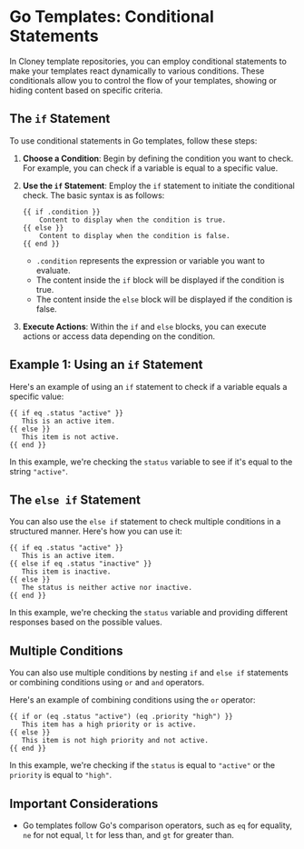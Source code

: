 # Go Templates: Conditional Statements

In Cloney template repositories, you can employ conditional statements to make your templates react dynamically to various conditions. These conditionals allow you to control the flow of your templates, showing or hiding content based on specific criteria.

## The `if` Statement

To use conditional statements in Go templates, follow these steps:

1. **Choose a Condition**: Begin by defining the condition you want to check. For example, you can check if a variable is equal to a specific value.

1. **Use the `if` Statement**: Employ the `if` statement to initiate the conditional check. The basic syntax is as follows:

    ```plaintext
    {{ if .condition }}
        Content to display when the condition is true.
    {{ else }}
        Content to display when the condition is false.
    {{ end }}
    ```

    - `.condition` represents the expression or variable you want to evaluate.
    - The content inside the `if` block will be displayed if the condition is true.
    - The content inside the `else` block will be displayed if the condition is false.

1. **Execute Actions**: Within the `if` and `else` blocks, you can execute actions or access data depending on the condition.

## Example 1: Using an `if` Statement

Here's an example of using an `if` statement to check if a variable equals a specific value:

```plaintext
{{ if eq .status "active" }}
   This is an active item.
{{ else }}
   This item is not active.
{{ end }}
```

In this example, we're checking the `status` variable to see if it's equal to the string `"active"`.

## The `else if` Statement

You can also use the `else if` statement to check multiple conditions in a structured manner. Here's how you can use it:

```plaintext
{{ if eq .status "active" }}
   This is an active item.
{{ else if eq .status "inactive" }}
   This item is inactive.
{{ else }}
   The status is neither active nor inactive.
{{ end }}
```

In this example, we're checking the `status` variable and providing different responses based on the possible values.

## Multiple Conditions

You can also use multiple conditions by nesting `if` and `else if` statements or combining conditions using `or` and `and` operators.

Here's an example of combining conditions using the `or` operator:

```plaintext
{{ if or (eq .status "active") (eq .priority "high") }}
   This item has a high priority or is active.
{{ else }}
   This item is not high priority and not active.
{{ end }}
```

In this example, we're checking if the `status` is equal to `"active"` or the `priority` is equal to `"high"`.

## Important Considerations

- Go templates follow Go's comparison operators, such as `eq` for equality, `ne` for not equal, `lt` for less than, and `gt` for greater than.
